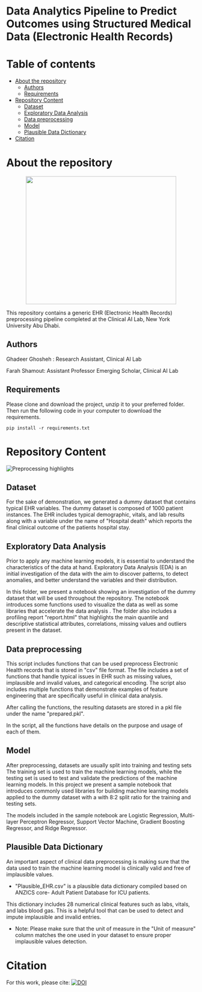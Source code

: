 
# Data Analytics Pipeline to Predict Outcomes using Structured Medical Data (Electronic Health Records)

Table of contents
=================

<!--ts-->
   * [About the repository](#About-the-repository)
      * [Authors](#Authors)
      * [Requirements](#Requirements)
   * [Repository Content](#Repository-Content)
      * [Dataset](#Dataset)
      * [Exploratory Data Analysis](#Exploratory-Data-Analysis)
      * [Data preprocessing](#Data-preprocessing)
      * [Model](#Model)
      * [Plausible Data Dictionary](#Plausible-Data-Dictionary)
  * [Citation](#Citation)
<!--te-->
About the repository
============

<p align="center">
<img src="https://github.com/Ghadeer-O/EHR/blob/master/logo.jpg " width="400" height="340"> 
</p>
This repository contains a generic EHR (Electronic Health Records) preprocessing pipeline completed at the Clinical AI Lab, New York University Abu Dhabi.


Authors
--------------
Ghadeer Ghosheh : Research Assistant, Clinical AI Lab

Farah Shamout: Assistant Professor Emerging Scholar, Clinical AI Lab


Requirements
--------------
Please clone and download the project, unzip it to your preferred folder. Then run the following code in your computer to download the requirements.

```
pip install -r requirements.txt
```

Repository Content
====================
![Preprocessing highlights](https://github.com/Ghadeer-O/EHR/blob/master/Input%20Files/figure.jpg)

Dataset
-------------------------
For the sake of demonstration, we generated a dummy dataset that contains typical EHR variables. 
The dummy dataset is composed of 1000 patient instances. The EHR includes typical demographic, vitals, and lab results along with a variable under the name of "Hospital death" which reports the final clinical outcome of the patients hospital stay.
 

Exploratory Data Analysis
-------------------------
Prior to apply any machine learning models, it is essential to understand the characteristics of the data at hand. Exploratory Data Analysis (EDA) is an initial investigation of the data with the aim to discover patterns, to detect anomalies, and better understand the variables and their distribution.

In this folder, we present a notebook showing an investigation of the dummy dataset that will be used throughout the repository. The notebook introduces some functions used to visualize the data as well as some libraries that accelerate the data analysis . The folder also includes a profiling report "report.html" that highlights the main quantile and descriptive statistical attributes, correlations, missing values and outliers present in the dataset.

Data preprocessing
----------------
This script includes functions that can be used preprocess Electronic Health records that is stored in "csv" file format. The file includes a set of functions that handle typical issues in EHR such as missing values, implausible and invalid values, and categorical encoding. The script also includes multiple functions that demonstrate examples of feature engineering that are specifically useful in clinical data analysis.

After calling the functions, the resulting datasets are stored in a pkl file under the name
"prepared.pkl".

In the script, all the functions have details on the purpose and usage of each of them.


Model
-----
After preprocessing, datasets are usually split into training and testing sets The training set is used to train the machine learning models, while the testing set is used to test and validate the predictions of the machine learning models. In this project we present a sample notebook that introduces commonly used libraries for building machine learning models applied to the dummy dataset with a with 8:2 split ratio for the training and testing sets.

The models included in the sample notebook are Logistic Regression, Multi-layer Perceptron Regressor, Support Vector Machine, Gradient Boosting Regressor, and  Ridge Regressor. 

Plausible Data Dictionary
-------------------------
An important aspect of clinical data preprocessing is making sure that the data used to train the machine learning model is clinically valid and free of implausible values. 
 
  * "Plausible_EHR.csv" is a plausible data dictionary compiled based on ANZICS core- Adult Patient Database for ICU patients.

This dictionary  includes 28 numerical clinical features such as labs, vitals, and labs blood gas. This is a helpful tool that can be used to detect and impute implausible and invalid entries. 

* Note: Please make sure that the unit of measure in the "Unit of measure" column matches the one used in your dataset to ensure proper implausible  values detection.

Citation
=========
For this work, please cite: [![DOI](https://zenodo.org/badge/272145962.svg)](https://zenodo.org/badge/latestdoi/272145962)






